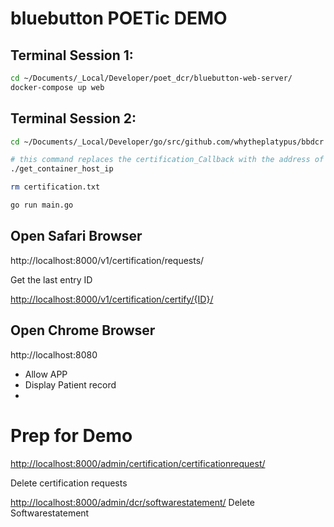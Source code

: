 # bluebutton POETic DEMO

## Terminal Session 1:
``` bash
cd ~/Documents/_Local/Developer/poet_dcr/bluebutton-web-server/
docker-compose up web

```

## Terminal Session 2:

``` bash
cd ~/Documents/_Local/Developer/go/src/github.com/whytheplatypus/bbdcr

# this command replaces the certification_Callback with the address of localhost that is running the go app.
./get_container_host_ip

rm certification.txt

go run main.go


```

## Open Safari Browser
http://localhost:8000/v1/certification/requests/

Get the last entry ID

[http://localhost:8000/v1/certification/certify/{ID}/](http://localhost:8000/v1/certification/certify/10/)

## Open Chrome Browser

http://localhost:8080

- Allow APP
- Display Patient record
- 


# Prep for Demo
[http://localhost:8000/admin/certification/certificationrequest/](http://localhost:8000/admin/certification/certificationrequest/)

Delete certification requests


[http://localhost:8000/admin/dcr/softwarestatement/](http://localhost:8000/admin/dcr/softwarestatement/)
Delete Softwarestatement
